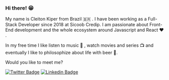 ### Hi there! 😁
My name is Cleiton Kiper from Brazil 🇧🇷 . I have been working as a Full-Stack Developer since 2018 at Sicoob Credip. I am passionate about Front-End development and the whole ecosystem around Javascript and React ❤️ .

In my free time I like listen to music 🎵 , watch movies and series 📺  and eventually I like to philosophize about life with beer 🍺.

Would you like to meet me?

[![Twitter Badge](https://img.shields.io/badge/-Twitter-1ca0f1?style=flat-square&labelColor=1ca0f1&logo=twitter&logoColor=white&link=https://twitter.com/cleitonkioper)](https://twitter.com/cleitonkiper)
[![Linkedin Badge](https://img.shields.io/badge/-LinkedIn-blue?style=flat-square&logo=Linkedin&logoColor=white&link=https://www.linkedin.com/in/cleitonkiper)](https://www.linkedin.com/in/cleitonkiper)
